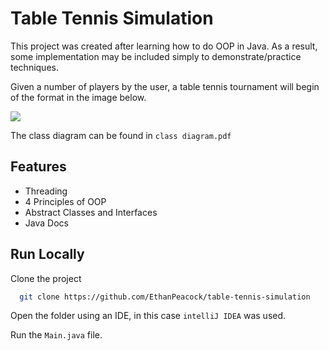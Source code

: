 # Table Tennis Simulation

This project was created after learning how to do OOP in Java. As a result, some implementation may be included simply to demonstrate/practice techniques.

Given a number of players by the user, a table tennis tournament will begin of the format in the image below.

![](https://i.imgur.com/Wxre87p.png)

The class diagram can be found in `class diagram.pdf`
## Features

- Threading
- 4 Principles of OOP
- Abstract Classes and Interfaces
- Java Docs
## Run Locally

Clone the project

```bash
  git clone https://github.com/EthanPeacock/table-tennis-simulation
```

Open the folder using an IDE, in this case `intelliJ IDEA` was used.

Run the `Main.java` file.